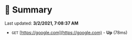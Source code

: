 # 📖 Summary
Last updated: **3/2/2021, 7:08:37 AM**

- `GET` [https://google.com](https://google.com) - **Up** (78ms)
